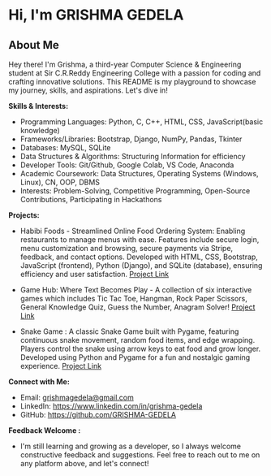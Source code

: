 # Hi, I'm GRISHMA GEDELA

## About Me

Hey there! I'm Grishma, a third-year Computer Science & Engineering student at Sir C.R.Reddy Engineering College with a passion for coding and crafting innovative solutions. This README is my playground to showcase my journey, skills, and aspirations. Let's dive in!

**Skills & Interests:**

- Programming Languages: Python, C, C++, HTML, CSS, JavaScript(basic knowledge)
- Frameworks/Libraries: Bootstrap, Django, NumPy, Pandas, Tkinter
- Databases: MySQL, SQLite
- Data Structures & Algorithms: Structuring Information for efficiency
- Developer Tools: Git/Github, Google Colab, VS Code, Anaconda
- Academic Coursework: Data Structures, Operating Systems (Windows, Linux), CN, OOP, DBMS
- Interests: Problem-Solving, Competitive Programming, Open-Source Contributions, Participating in Hackathons

**Projects:**
- Habibi Foods - Streamlined Online Food Ordering System: Enabling restaurants to manage menus with ease.
Features include secure login, menu customization and browsing, secure payments via Stripe, feedback, and contact options. Developed with HTML, CSS, Bootstrap, JavaScript (frontend), Python (Django), and SQLite (database), ensuring efficiency and user satisfaction. [Project Link](https://github.com/grishma-gedela/Online-Food-Ordering---Infosys.git)

- Game Hub: Where Text Becomes Play - A collection of six interactive games which includes Tic Tac Toe, Hangman, Rock Paper Scissors, General Knowledge Quiz, Guess the Number,  Anagram Solver! [Project Link](https://github.com/GRISHMA-GEDELA/GameHub-Python)

- Snake Game : A classic Snake Game built with Pygame, featuring continuous snake movement, random food items, and edge wrapping. Players control the snake using arrow keys to eat food and grow longer. Developed using Python and Pygame for a fun and nostalgic gaming experience. [Project Link](https://github.com/grishma-gedela/Snake-Game.git)

**Connect with Me:**

- Email: grishmagedela@gmail.com
- LinkedIn: https://www.linkedin.com/in/grishma-gedela
- GitHub: https://github.com/GRISHMA-GEDELA

**Feedback Welcome :**
- I'm still learning and growing as a developer, so I always welcome constructive feedback and suggestions. Feel free to reach out to me on any platform above, and let's connect!
